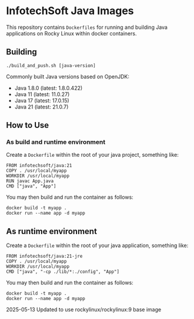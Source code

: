 InfotechSoft Java Images
========================

This repository contains `Dockerfiles` for running and building Java applications on Rocky Linux within docker containers.

## Building


`./build_and_push.sh [java-version]`

Commonly built Java versions based on OpenJDK:
* Java 1.8.0 (latest: 1.8.0.422)
* Java 11 (latest: 11.0.27)
* Java 17 (latest: 17.0.15)
* Java 21 (latest: 21.0.7)

## How to Use

### As build and runtime environment

Create a `Dockerfile` within the root of your java project, something like:

    FROM infotechsoft/java:21
    COPY . /usr/local/myapp
    WORKDIR /usr/local/myapp
    RUN javac App.java
    CMD ["java", "App"]

You may then build and run the container as follows:

    docker build -t myapp .
    docker run --name app -d myapp

## As runtime environment

Create a `Dockerfile` within the root of your java application, something like:

    FROM infotechsoft/java:21-jre
    COPY . /usr/local/myapp
    WORKDIR /usr/local/myapp
    CMD ["java", "-cp ./lib/*:./config", "App"]

You may then build and run the container as follows:

    docker build -t myapp .
    docker run --name app -d myapp

2025-05-13 Updated to use rockylinux/rockylinux:9 base image